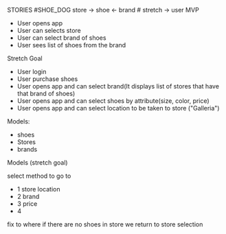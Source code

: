 STORIES 
#SHOE_DOG
store -> shoe <- brand # stretch -> user
MVP
- User opens app
- User can selects store
- User can select brand of shoes
- User sees list of shoes from the brand

Stretch Goal 
- User login
- User purchase shoes
- User opens app and can select brand(It displays list of stores that have that brand of shoes)
- User opens app and can select shoes by attribute(size, color, price)
- User opens app and can select location to be taken to store ("Galleria")

Models:
- shoes
- Stores
- brands

Models (stretch goal)

select method to go to
- 1 store location
- 2 brand
- 3 price
- 4 



fix to where if there are no shoes in store we return to store selection